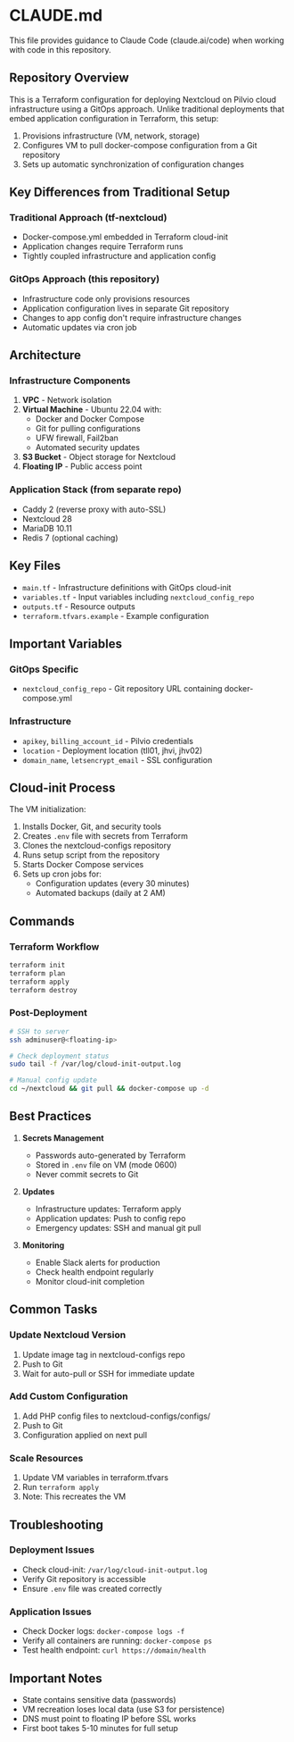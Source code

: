 # CLAUDE.md

This file provides guidance to Claude Code (claude.ai/code) when working with code in this repository.

## Repository Overview

This is a Terraform configuration for deploying Nextcloud on Pilvio cloud infrastructure using a GitOps approach. Unlike traditional deployments that embed application configuration in Terraform, this setup:

1. Provisions infrastructure (VM, network, storage)
2. Configures VM to pull docker-compose configuration from a Git repository
3. Sets up automatic synchronization of configuration changes

## Key Differences from Traditional Setup

### Traditional Approach (tf-nextcloud)
- Docker-compose.yml embedded in Terraform cloud-init
- Application changes require Terraform runs
- Tightly coupled infrastructure and application config

### GitOps Approach (this repository)
- Infrastructure code only provisions resources
- Application configuration lives in separate Git repository
- Changes to app config don't require infrastructure changes
- Automatic updates via cron job

## Architecture

### Infrastructure Components
1. **VPC** - Network isolation
2. **Virtual Machine** - Ubuntu 22.04 with:
   - Docker and Docker Compose
   - Git for pulling configurations
   - UFW firewall, Fail2ban
   - Automated security updates
3. **S3 Bucket** - Object storage for Nextcloud
4. **Floating IP** - Public access point

### Application Stack (from separate repo)
- Caddy 2 (reverse proxy with auto-SSL)
- Nextcloud 28
- MariaDB 10.11
- Redis 7 (optional caching)

## Key Files

- `main.tf` - Infrastructure definitions with GitOps cloud-init
- `variables.tf` - Input variables including `nextcloud_config_repo`
- `outputs.tf` - Resource outputs
- `terraform.tfvars.example` - Example configuration

## Important Variables

### GitOps Specific
- `nextcloud_config_repo` - Git repository URL containing docker-compose.yml

### Infrastructure
- `apikey`, `billing_account_id` - Pilvio credentials
- `location` - Deployment location (tll01, jhvi, jhv02)
- `domain_name`, `letsencrypt_email` - SSL configuration

## Cloud-init Process

The VM initialization:
1. Installs Docker, Git, and security tools
2. Creates `.env` file with secrets from Terraform
3. Clones the nextcloud-configs repository
4. Runs setup script from the repository
5. Starts Docker Compose services
6. Sets up cron jobs for:
   - Configuration updates (every 30 minutes)
   - Automated backups (daily at 2 AM)

## Commands

### Terraform Workflow
```bash
terraform init
terraform plan
terraform apply
terraform destroy
```

### Post-Deployment
```bash
# SSH to server
ssh adminuser@<floating-ip>

# Check deployment status
sudo tail -f /var/log/cloud-init-output.log

# Manual config update
cd ~/nextcloud && git pull && docker-compose up -d
```

## Best Practices

1. **Secrets Management**
   - Passwords auto-generated by Terraform
   - Stored in `.env` file on VM (mode 0600)
   - Never commit secrets to Git

2. **Updates**
   - Infrastructure updates: Terraform apply
   - Application updates: Push to config repo
   - Emergency updates: SSH and manual git pull

3. **Monitoring**
   - Enable Slack alerts for production
   - Check health endpoint regularly
   - Monitor cloud-init completion

## Common Tasks

### Update Nextcloud Version
1. Update image tag in nextcloud-configs repo
2. Push to Git
3. Wait for auto-pull or SSH for immediate update

### Add Custom Configuration
1. Add PHP config files to nextcloud-configs/configs/
2. Push to Git
3. Configuration applied on next pull

### Scale Resources
1. Update VM variables in terraform.tfvars
2. Run `terraform apply`
3. Note: This recreates the VM

## Troubleshooting

### Deployment Issues
- Check cloud-init: `/var/log/cloud-init-output.log`
- Verify Git repository is accessible
- Ensure `.env` file was created correctly

### Application Issues
- Check Docker logs: `docker-compose logs -f`
- Verify all containers are running: `docker-compose ps`
- Test health endpoint: `curl https://domain/health`

## Important Notes

- State contains sensitive data (passwords)
- VM recreation loses local data (use S3 for persistence)
- DNS must point to floating IP before SSL works
- First boot takes 5-10 minutes for full setup
